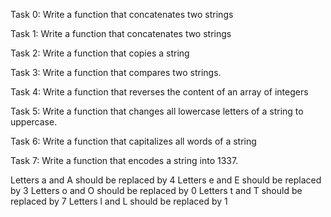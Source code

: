 Task 0: Write a function that concatenates two strings

Task 1: Write a function that concatenates two strings

Task 2: Write a function that copies a string

Task 3: Write a function that compares two strings.

Task 4: Write a function that reverses the content of an array of integers

Task 5: Write a function that changes all lowercase letters of a string to uppercase.

Task 6: Write a function that capitalizes all words of a string

Task 7: Write a function that encodes a string into 1337.

Letters a and A should be replaced by 4
Letters e and E should be replaced by 3
Letters o and O should be replaced by 0
Letters t and T should be replaced by 7
Letters l and L should be replaced by 1


